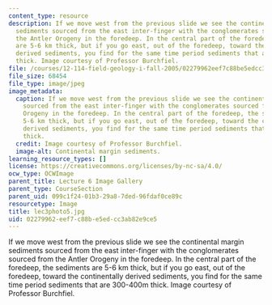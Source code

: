 ```yaml
---
content_type: resource
description: If we move west from the previous slide we see the continental margin
  sediments sourced from the east inter-finger with the conglomerates sourced from
  the Antler Orogeny in the foredeep. In the central part of the foredeep, the sediments
  are 5-6 km thick, but if you go east, out of the foredeep, toward the continentally
  derived sediments, you find for the same time period sediments that are 300-400m
  thick. Image courtesy of Professor Burchfiel.
file: /courses/12-114-field-geology-i-fall-2005/02279962eef7c88be5edcc3ab82e9ce5_lec3photo5.jpg
file_size: 68454
file_type: image/jpeg
image_metadata:
  caption: If we move west from the previous slide we see the continental margin sediments
    sourced from the east inter-finger with the conglomerates sourced from the Antler
    Orogeny in the foredeep. In the central part of the foredeep, the sediments are
    5-6 km thick, but if you go east, out of the foredeep, toward the continentally
    derived sediments, you find for the same time period sediments that are 300-400m
    thick.
  credit: Image courtesy of Professor Burchfiel.
  image-alt: Continental margin sediments.
learning_resource_types: []
license: https://creativecommons.org/licenses/by-nc-sa/4.0/
ocw_type: OCWImage
parent_title: Lecture 6 Image Gallery
parent_type: CourseSection
parent_uid: 099c1f24-01b3-29a8-7ded-96fdaf0ce89c
resourcetype: Image
title: lec3photo5.jpg
uid: 02279962-eef7-c88b-e5ed-cc3ab82e9ce5
---
```

If we move west from the previous slide we see the continental margin sediments sourced from the east inter-finger with the conglomerates sourced from the Antler Orogeny in the foredeep. In the central part of the foredeep, the sediments are 5-6 km thick, but if you go east, out of the foredeep, toward the continentally derived sediments, you find for the same time period sediments that are 300-400m thick. Image courtesy of Professor Burchfiel.